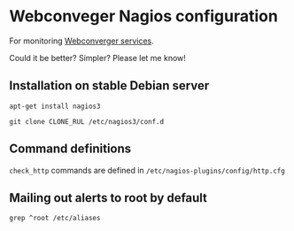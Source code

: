 # Webconveger Nagios configuration

For monitoring [Webconverger services](http://webconverger.org/servers/).

Could it be better? Simpler? Please let me know!

## Installation on stable Debian server

	apt-get install nagios3

	git clone CLONE_RUL /etc/nagios3/conf.d

## Command definitions

`check_http` commands are defined in `/etc/nagios-plugins/config/http.cfg`

## Mailing out alerts to root by default

	grep ^root /etc/aliases
